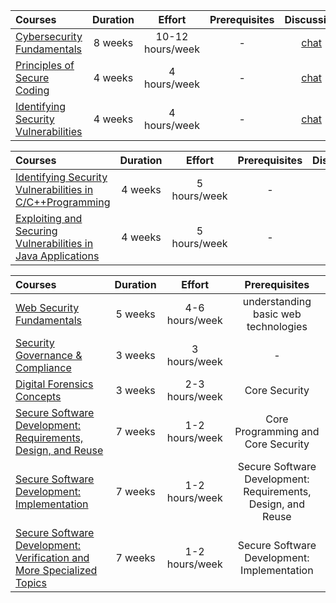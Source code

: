 | Courses                                                                                                     | Duration |      Effort      | Prerequisites |              Discussion               |
| :---------------------------------------------------------------------------------------------------------- | :------: | :--------------: | :-----------: | :-----------------------------------: |
| [Cybersecurity Fundamentals](https://www.edx.org/course/cybersecurity-fundamentals)                         | 8 weeks  | 10-12 hours/week |       -       | [chat](https://discord.gg/XdY3AwTFK4) |
| [Principles of Secure Coding](https://www.coursera.org/learn/secure-coding-principles)                      | 4 weeks  |   4 hours/week   |       -       |  [chat](https://discord.gg/5gMdeSK)   |
| [Identifying Security Vulnerabilities](https://www.coursera.org/learn/identifying-security-vulnerabilities) | 4 weeks  |   4 hours/week   |       -       |  [chat](https://discord.gg/V78MjUS)   |

| Courses                                                                                                                                              | Duration |    Effort    | Prerequisites |             Discussion             |
| :--------------------------------------------------------------------------------------------------------------------------------------------------- | :------: | :----------: | :-----------: | :--------------------------------: |
| [Identifying Security Vulnerabilities in C/C++Programming](https://www.coursera.org/learn/identifying-security-vulnerabilities-c-programming)        | 4 weeks  | 5 hours/week |       -       | [chat](https://discord.gg/Vbxce7A) |
| [Exploiting and Securing Vulnerabilities in Java Applications](https://www.coursera.org/learn/exploiting-securing-vulnerabilities-java-applications) | 4 weeks  | 5 hours/week |       -       | [chat](https://discord.gg/QxC22rR) |

| Courses                                                                                                                                                                  | Duration |     Effort     |                        Prerequisites                         |
| :----------------------------------------------------------------------------------------------------------------------------------------------------------------------- | :------: | :------------: | :----------------------------------------------------------: |
| [Web Security Fundamentals](https://www.edx.org/course/web-security-fundamentals)                                                                                        | 5 weeks  | 4-6 hours/week |             understanding basic web technologies             |
| [Security Governance & Compliance](https://www.coursera.org/learn/security-governance-compliance)                                                                        | 3 weeks  |  3 hours/week  |                              -                               |
| [Digital Forensics Concepts](https://www.coursera.org/learn/digital-forensics-concepts)                                                                                  | 3 weeks  | 2-3 hours/week |                        Core Security                         |
| [Secure Software Development: Requirements, Design, and Reuse](https://www.edx.org/course/secure-software-development-requirements-design-and-reuse)                     | 7 weeks  | 1-2 hours/week |              Core Programming and Core Security              |
| [Secure Software Development: Implementation](https://www.edx.org/course/secure-software-development-implementation)                                                     | 7 weeks  | 1-2 hours/week | Secure Software Development: Requirements, Design, and Reuse |
| [Secure Software Development: Verification and More Specialized Topics](https://www.edx.org/course/secure-software-development-verification-and-more-specialized-topics) | 7 weeks  | 1-2 hours/week |         Secure Software Development: Implementation          |
